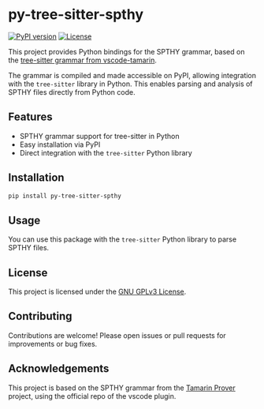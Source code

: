# py-tree-sitter-spthy

[![PyPI version](https://img.shields.io/pypi/v/py-tree-sitter-spthy.svg?color=blue)](https://pypi.org/project/py-tree-sitter-spthy/)
[![License](https://img.shields.io/badge/license-GPLv3-gold.svg)](./LICENSE)

This project provides Python bindings for the SPTHY grammar, based on the [tree-sitter grammar from vscode-tamarin](https://github.com/tamarin-prover/vscode-tamarin/tree/a54f341f62f6ce9b79e04e5c3cfd6063c48d461f/src/grammar/tree-sitter-tamarin).

The grammar is compiled and made accessible on PyPI, allowing integration with the `tree-sitter` library in Python. This enables parsing and analysis of SPTHY files directly from Python code.

## Features

- SPTHY grammar support for tree-sitter in Python
- Easy installation via PyPI
- Direct integration with the `tree-sitter` Python library

## Installation

```bash
pip install py-tree-sitter-spthy
```

## Usage

You can use this package with the `tree-sitter` Python library to parse SPTHY files.

## License

This project is licensed under the [GNU GPLv3 License](./LICENSE).

## Contributing

Contributions are welcome! Please open issues or pull requests for improvements or bug fixes.

## Acknowledgements

This project is based on the SPTHY grammar from the [Tamarin Prover](https://tamarin-prover.com) project, using the official repo of the vscode plugin.
